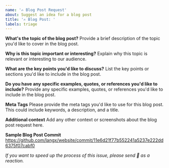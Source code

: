 ```yaml
---
name: '✍️ Blog Post Request'
about: Suggest an idea for a blog post
title: '✍️ Blog Post: '
labels: triage
---
```


**What's the topic of the blog post?**
Provide a brief description of the topic you'd like to cover in the blog post.

**Why is this topic important or interesting?**
Explain why this topic is relevant or interesting to our audience.

**What are the key points you'd like to discuss?**
List the key points or sections you'd like to include in the blog post.

**Do you have any specific examples, quotes, or references you'd like to include?**
Provide any specific examples, quotes, or references you'd like to include in the blog post.

**Meta Tags**
Please provide the meta tags you'd like to use for this blog post. This could include keywords, a description, and a title.

**Additional context**
Add any other context or screenshots about the blog post request here.

**Sample Blog Post Commit**
https://github.com/langx/website/commit/11e6d21f77b552241a5237e222dd6375f07cabf0

_If you want to speed up the process of this issue, please send 🚀 as a reaction._

